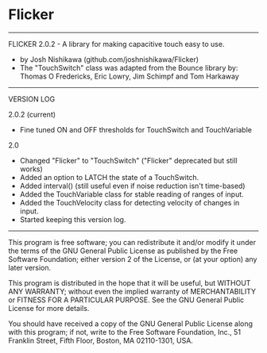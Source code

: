 # Flicker
* * * * * * * * * * * * * * * * * * * * * * * * * * * * * * * * * * *
FLICKER 2.0.2 - A library for making capacitive touch easy to use.
 - by Josh Nishikawa (github.com/joshnishikawa/Flicker)
 - The "TouchSwitch" class was adapted from the Bounce library by:
   Thomas O Fredericks, Eric Lowry, Jim Schimpf and Tom Harkaway
* * * * * * * * * * * * * * * * * * * * * * * * * * * * * * * * * * *
VERSION LOG
 
2.0.2 (current)
  - Fine tuned ON and OFF thresholds for TouchSwitch and TouchVariable

2.0
  - Changed "Flicker" to "TouchSwitch" ("Flicker" deprecated but still works)
  - Added an option to LATCH the state of a TouchSwitch.
  - Added interval() (still useful even if noise reduction isn't time-based)
  - Added the TouchVariable class for stable reading of ranges of input.
  - Added the TouchVelocity class for detecting velocity of changes in input.
  - Started keeping this version log.
* * * * * * * * * * * * * * * * * * * * * * * * * * * * * * * * * * *
 This program is free software; you can redistribute it and/or modify
 it under the terms of the GNU General Public License as published by
 the Free Software Foundation; either version 2 of the License, or
 (at your option) any later version.
 
 This program is distributed in the hope that it will be useful,
 but WITHOUT ANY WARRANTY; without even the implied warranty of
 MERCHANTABILITY or FITNESS FOR A PARTICULAR PURPOSE.  See the
 GNU General Public License for more details.
 
 You should have received a copy of the GNU General Public License
 along with this program; if not, write to the Free Software
 Foundation, Inc., 51 Franklin Street, Fifth Floor, Boston,
 MA 02110-1301, USA.
